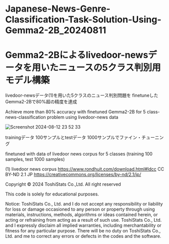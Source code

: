 # Japanese-News-Genre-Classification-Task-Solution-Using-Gemma2-2B_20240811

# Gemma2-2Bによるlivedoor-newsデータを用いたニュースの5クラス判別用モデル構築


livedoor-newsデータ(1)を用いた5クラスのニュース判別問題を finetuneしたGemma2-2Bで80%超の精度を達成

Achieve more than 80% accuracy with finetuned Gemma2-2B for 5 class-news-classification problem using livedoor-news data


![Screenshot 2024-08-12 23 52 33](https://github.com/user-attachments/assets/9c6d843e-b125-403a-8c20-61bf5287b20c)


trainingデータ 100サンプルとtestデータ 1000サンプルでファイン・チューニング

finetuned with data of livedoor news corpus for 5 classes (training 100 samples, test 1000 samples)



(1) livedoor news corpus https://www.rondhuit.com/download.html#ldcc CC BY-ND 2.1 JP https://creativecommons.org/licenses/by-nd/2.1/jp/

Copyright © 2024 ToshiStats Co.,Ltd. All right reserved

This code is solely for educational purposes.

Notice: ToshiStats Co., Ltd. and I do not accept any responsibility or liability for loss or damage occasioned to any person or property through using materials, instructions, methods, algorithms or ideas contained herein, or acting or refraining from acting as a result of such use. ToshiStats Co., Ltd. and I expressly disclaim all implied warranties, including merchantability or fitness for any particular purpose. There will be no duty on ToshiStats Co., Ltd. and me to correct any errors or defects in the codes and the software.

